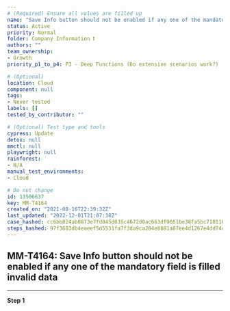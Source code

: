 ```yaml
---
# (Required) Ensure all values are filled up
name: "Save Info button should not be enabled if any one of the mandatory field is filled invalid data"
status: Active
priority: Normal
folder: Company Information ❗
authors: ""
team_ownership: 
- Growth
priority_p1_to_p4: P3 - Deep Functions (Do extensive scenarios work?)

# (Optional)
location: Cloud
component: null
tags: 
- Never tested
labels: []
tested_by_contributor: ""

# (Optional) Test type and tools
cypress: Update
detox: null
mmctl: null
playwright: null
rainforest: 
- N/A
manual_test_environments: 
- Cloud

# Do not change
id: 13506637
key: MM-T4164
created_on: "2021-08-16T22:39:32Z"
last_updated: "2022-12-01T21:07:38Z"
case_hashed: cc6bb024ab0873e7fd045d035c4672d0ac663df9661be38fa5bc7181109dcbe2a579c3c34e2e692300fd06727bdf1522
steps_hashed: 97f3683db4eaeef5d5531fa7f3da9ca284e8881a87ee4d1267e4dd74c6ed9f072f466751c3066801a655928ba03982d3
---
```


<!-- (Auto-generated) Based on frontmatter's "key" and "name" -->

## MM-T4164: Save Info button should not be enabled if any one of the mandatory field is filled invalid data

---

**Step 1**
